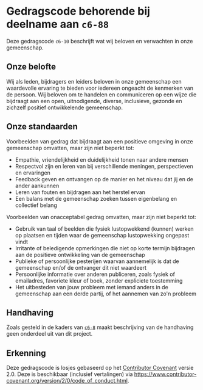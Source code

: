 # Gedragscode behorende bij deelname aan `c6-88`

Deze gedragscode `c6-10` beschrijft wat wij beloven en verwachten in onze gemeenschap.

## Onze belofte

Wij als leden, bijdragers en leiders beloven in onze gemeenschap een waardevolle ervaring te bieden voor iedereen ongeacht de kenmerken van de persoon.
Wij beloven om te handelen en communiceren op een wijze die bijdraagt aan een open, uitnodigende, diverse, inclusieve, gezonde en zichzelf positief ontwikkelende gemeenschap.


## Onze standaarden

Voorbeelden van gedrag dat bijdraagt aan een positieve omgeving in onze gemeenschap omvatten, maar zijn niet beperkt tot:

* Empathie, vriendelijkheid en duidelijkheid tonen naar andere mensen
* Respectvol zijn en leren van bij verschillende meningen, perspectieven en ervaringen
* Feedback geven en ontvangen op de manier en het niveau dat jij en de ander aankunnen
* Leren van fouten en bijdragen aan het herstel ervan
* Een balans met de gemeenschap zoeken tussen eigenbelang en collectief belang

Voorbeelden van onacceptabel gedrag omvatten, maar zijn niet beperkt tot:
* Gebruik van taal of beelden die fysiek lustopwekkend (kunnen) werken op plaatsen en tijden waar de gemeenschap lustopwekking ongepast vindt
* Irritante of beledigende opmerkingen die niet op korte termijn bijdragen aan de positieve ontwikkeling van de gemeenschap
* Publieke of persoonlijke pesterijen waarvan aannemelijk is dat de gemeenschap en/of de ontvanger dit niet waardeert
* Persoonlijke informatie over anderen publiceren, zoals fysiek of emailadres, favoriete kleur of boek, zonder expliciete toestemming
* Het uitbesteden van jouw probleem met iemand anders in de gemeenschap aan een derde partij, of het aannemen van zo'n probleem

## Handhaving
Zoals gesteld in de kaders van [`c6-8`](REGELS.md) maakt beschrijving van de handhaving geen onderdeel uit van dit project.

## Erkenning

Deze gedragscode is losjes gebaseerd op het [Contributor Covenant](https://www.contributor-covenant.org) versie 2.0.
Deze is beschikbaar (inclusief vertalingen) via https://www.contributor-covenant.org/version/2/0/code_of_conduct.html.
